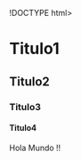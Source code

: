 !DOCTYPE html>
<html lang="es">
<head>
    <meta charset="UTF-8">
    <meta http-equiv="X-UA-Compatible" content="IE=edge">
    <meta name="viewport" content="width=<device-width>, initial-scale=1.0">
    <title>Nuestro primer ejemplo en HTML</title>
</head>
<body>
    <h1>Titulo1</h1>
    <h2>Titulo2</h2>
    <h3>Titulo3</h3>
    <h4>Titulo4</h4>
    <p>Hola Mundo !!</p>
</body>
</html>
